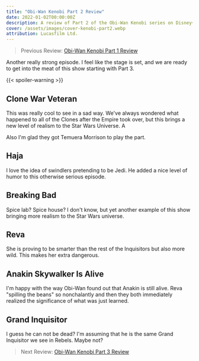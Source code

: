 ```yaml
---
title: "Obi-Wan Kenobi Part 2 Review"
date: 2022-01-02T00:00:00Z
description: A review of Part 2 of the Obi-Wan Kenobi series on Disney+.
cover: /assets/images/cover-kenobi-part2.webp
attribution: Lucasfilm Ltd.
---
```


> Previous Review: [Obi-Wan Kenobi Part 1 Review](/reviews/obi-wan-kenobi-part1/)

Another really strong episode. I feel like the stage is set, and we are ready to get into the meat of this show starting with Part 3.

{{< spoiler-warning >}}

## Clone War Veteran
This was really cool to see in a sad way. We've always wondered what happened to all of the Clones after the Empire took over, but this brings a new level of realism to the Star Wars Universe. A

Also I'm glad they got Temuera Morrison to play the part.

## Haja
I love the idea of swindlers pretending to be Jedi. He added a nice level of humor to this otherwise serious episode.

## Breaking Bad
Spice lab? Spice house? I don't know, but yet another example of this show bringing more realism to the Star Wars universe.

## Reva
She is proving to be smarter than the rest of the Inquisitors but also more wild. This makes her extra dangerous.

## Anakin Skywalker Is Alive
I'm happy with the way Obi-Wan found out that Anakin is still alive. Reva "spilling the beans" so nonchalantly and then they both immediately realized the significance of what was just learned.

## Grand Inquisitor
I guess he can not be dead? I'm assuming that he is the same Grand Inquisitor we see in Rebels. Maybe not?

> Next Review: [Obi-Wan Kenobi Part 3 Review](/reviews/obi-wan-kenobi-part3/)
